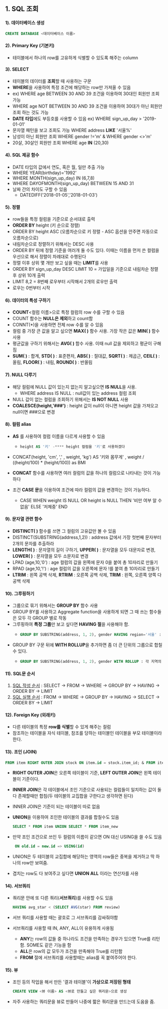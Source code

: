 ## 1. SQL 조회

#### 1). 데이터베이스 생성

```sql
CREATE DATABASE <데이터베이스 이름>
```



#### 2). Primary Key (기본키)

- 테이블에서 하나의 row를 고유하게 식별할 수 있도록 해주는 column



#### 3). SELECT

-  테이블의 데이터를 **조회**할 때 사용하는 구문
- **WHERE**을 사용하여 특정 조건에 해당하는 row만 가져올 수 있음
- ex) WHERE age BETWEEN 30 AND 39 조건을 이용하여 30대인 회원만 조회 가능
- WHERE age NOT BETWEEN 30 AND 39 조건을 이용하여 30대가 아닌 회원만 조회 하는 것도 가능 
- **DATE 타입**에도 부등호를 사용할 수 있음 ex)  WHERE sign_up_day > '2019-01-01'
- 문자열 패턴을 보고 조회도 가능 WHERE address **LIKE** '서울%'
- 남성이 아닌 회원만 조회 WHERE gender !='m' & WHERE gender <>'m'
- 20살, 30살인 회원만 조회 WHERE age **IN** (20,30)



#### 4). SQL 제공 함수

-  DATE 타입의 값에서 연도, 혹은 월, 일만 추출 가능
  - WHERE YEAR(birthday)='1992'
  -  WHERE MONTH(sign_up_day) IN (6,7,8)
  - WHERE DAYOFMONTH(sign_up_day) BETWEEN 15 AND 31
- 날짜 간의 차이도 구할 수 있음
  -  DATEDIFF('2018-01-05','2018-01-03')



#### 5). 정렬

- row들을 특정 컬럼을 기준으로 순서대로 출력
- **ORDER BY** height (키 순으로 정렬)
- ORDER BY height ASC (오름차순으로 키 정렬 - ASC 옵션을 안주면 자동으로 오름차순으로)
- 내림차순으로 정렬하기 위해서는 DESC 사용
- ORDER BY 뒤에 정렬 기준을 여러개 둘 수도 있다. 이때는 이름을 먼저 쓴 컬럼을 우선으로 해서 정렬이 차례대로 수행된다
- 정렬 이후 상위 몇 개만 보고 싶을 때는 **LIMIT**를 사용
- ORDER BY sign_up_day DESC LIMIT 10 = 가입일을 기준으로 내림차순 정렬 후 상위 10개 출력
- LIMIT 8,2 = 8번째 로우부터 시작해서 2개의 로우만 출력
- 로우는 0번부터 시작



#### 6). 데이터의 특성 구하기

- **COUNT**<컬럼 이름>으로 특정 컬럼의 row 수를 구할 수 있음 
- COUNT 함수는 **NULL은 제외**하고 count함
- CONNT(*)을 사용하면 전체 row 수를 알 수 있음
- 컬럼 중 가장 큰 값을 알고 싶으면 **MAX( )** 함수 사용. 가장 작은 값은 **MIN( )** 함수 사용
- 평균값을 구하기 위해서는 **AVG( )** 함수 사용. 이때 null 값을 제외하고 평균이 구해짐
- **SUM( )** : 합계, **STD( )** : 표준편차, **ABS( )** : 절대값, **SQRT( )** : 제곱근, **CEIL( )** : 올림, **FLOOR( )** : 내림, **ROUND( )** : 반올림



#### 7). NULL 다루기

- 해당 컬럼에 NULL 값이 있는지 없는지 알고싶으면 **IS NULL**을 사용. 
  - WHERE address IS NULL : null값이 있는 address 컬럼 조회
- NULL 값이 없는 컬럼을 조회하기 위해서는 **IS NOT NULL** 사용
- **COALESCE(height,'###')** : height 값이 null이 아니면 height 값을 가져오고 null이면 ###으로 변경



#### 8). 컬럼 alias

- **AS** 를 사용하여 컬럼 이름을 다르게 사용할 수 있음 

  - ```sql
    height AS '키' -**** height 컬럼을 '키'로 사용하겠다
    ```

- CONCAT(height, 'cm', ',' , weight, 'kg') AS '키와 몸무게' , weight / ((height/100) * (height/100)) as BMI

- **CONCAT** 함수를 사용하면 여러 컬럼의 값을 하나의 컬럼으로 나타내는 것이 가능하다

- 조건 **CASE 문**을 이용하여 조건에 따라 컬럼의 값을 변경하는 것이 가능하다. 

  - CASE WHEN weight IS NULL OR height is NULL THEN '비만 여부 알 수 없음' ELSE '저체중' END



#### 9). 문자열 관련 함수

- **DISTINCT( )** 함수를 쓰면 그 컬럼의 고유값만 볼 수 있음
- DISTINCT(SUBSTRING(address,1,2)) : address 값에서 가장 첫번째 문자부터 2개의 문자를 추출하라
- **LENGTH( )** : 문자열의 길이 구하기, **UPPER( )** : 문자열을 모두 대문자로 변경, **LOWER( )** : 문자열을 모두 소문자로 변경
- LPAD (age,10,'0') : age 컬럼의 값을 왼쪽에 문자 0을 붙여 총 10자리로 만들기
- RPAD (age,10,'!') : age 컬럼의 값을 오른쪽에 문자 !를 붙여 총 10자리로 만들기
- **LTRIM** : 왼쪽 공백 삭제, **RTRIM** : 오른쪽 공백 삭제, **TRIM** : 왼쪽, 오른쪽 양쪽 다 공백 삭제



#### 10). 그루핑하기

- 그룹으로 묶기 위해서는 **GROUP BY** 함수 사용
- GROUP BY를 사용하고 Aggregate function을 사용하게 되면 그 때 쓰는 함수들은 모두 각 GROUP 별로 작동
- 그루핑하여 **특정 그룹**만 보고 싶다면 **HAVING 절**을 사용해야 함.
  - ```sql
    GROUP BY SUBSTRING(address, 1, 2), gender HAVING region='서울' : 지역, 성별로 그룹을 나누고 지역이 서울인 컬럼만 출력
    ```
- GROUP BY 구문 뒤에 **WITH ROLLUP**을 추가하면 좀 더 큰 단위의 그룹으로 합칠 수 있다.
  - ```sql
    GROUP BY SUBSTRING(address, 1, 2), gender WITH ROLLUP : 각 지역의 여성 + 남성의 값을 알 수 있다.
    ```



#### 11). SQL문 순서

1. <u>SQL 작성 순서</u> : SELECT -> FROM ->  WHERE -> GROUP BY -> HAVING -> ORDER BY -> LIMIT
2. <u>SQL 실행 순서</u> : FROM -> WHERE -> GROUP BY -> HAVING -> SELECT -> ORDER BY -> LIMIT



#### 12). Foreign Key (외래키)

- 다른 테이블의 특정 **row를 식별**할 수 있게 해주는 컬럼
- 참조하는 테이블을 자식 테이블, 참조를 당하는 테이블인 테이블을 부모 테이블이라 한다.



#### 13). 조인 (JOIN)

```sql
FROM item RIGHT OUTER JOIN stock ON item.id = stock.item_id; & FROM item LEFT OUTER JOIN stock ON item.id = stock.item_id;
```

- **RIGHT OUTER JOIN**은 오른쪽 테이블이 기준, **LEFT OUTER JOIN**은 왼쪽 테이블이 기준이다.

- **INNER JOIN**은 각 테이블에서 조인 기준으로 사용되는 컬럼들이 일치하는 값이 둘 다 존재할때만 합침(두 테이블의 교집합을 구한다고 생각하면 된다)

- INNER JOIN은 기준이 되는 테이블이 따로 없음

- **UNION**을 이용하여 조인한 테이블의 결과를 합칠수도 있음 

  ```sql
  SELECT * FROM item UNION SELECT * FROM item_new
  ```

- 만약 조인 조건으로 쓰인 두 컬럼의 이름이 같으면 ON 대신 USING을 쓸 수도 있음

  ```sql
   ON old.id = new.id => USING(id)
  ```

- UNION은 두 테이블의 교집합에 해당하는 영역의 row들은 중복을 제거하고 딱 하나의 row만 보여줌.

- 겹치는 row도 다 보여주고 싶다면 **UNION ALL** 이라는 연산자를 사용



#### 14). 서브쿼리

- 쿼리문 안에 또 다른 쿼리(**서브쿼리**)를 사용할 수도 있음

  ```sql
  HAVING avg_star < (SELECT AVG(star) FROM review)
  ```

- 서브 쿼리를 사용할 때는 괄호로 그 서브쿼리를 감싸줘야함

- 서브쿼리를 사용할 때 IN, ANY, ALL이 유용하게 사용됨

  - **ANY**는 row의 값들 중 하나라도 조건을 만족하는 경우가 있으면 True를 리턴함. SOME도 같은 기능을 함
  - **ALL**은 row의 값 모두가 조건을 만족해야 True를 리턴함
  - **FROM** 절에 서브쿼리를 사용할때는 alias를 꼭 붙여주어야 한다.



#### 15). 뷰

- 조인 등의 작업을 해서 만든 '결과 테이블'이 **가상으로 저장된 형태**

  ```sql
  CREATE VIEW <뷰 이름> AS <뷰로 만들고 싶은 쿼리문>으로 생성
  ```

- 자주 사용하는 쿼리문을 뷰로 만들어 나중에 짧은 쿼리문을 만드는데 도움을 줌.